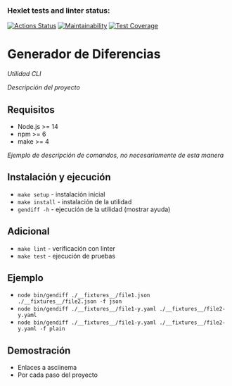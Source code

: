 ### Hexlet tests and linter status:

[![Actions Status](https://github.com/iPoolito/frontend-project-103/actions/workflows/hexlet-check.yml/badge.svg)](https://github.com/iPoolito/frontend-project-103/actions)
[![Maintainability](https://api.codeclimate.com/v1/badges/a39883c0e13e4ca0c611/maintainability)](https://codeclimate.com/github/iPoolito/frontend-project-103/maintainability)
[![Test Coverage](https://api.codeclimate.com/v1/badges/a39883c0e13e4ca0c611/test_coverage)](https://codeclimate.com/github/iPoolito/frontend-project-103/test_coverage)

# Generador de Diferencias

_Utilidad CLI_

_Descripción del proyecto_

## Requisitos

- Node.js >= 14
- npm >= 6
- make >= 4

_Ejemplo de descripción de comandos, no necesariamente de esta manera_

## Instalación y ejecución

- `make setup` - instalación inicial
- `make install` - instalación de la utilidad
- `gendiff -h` - ejecución de la utilidad (mostrar ayuda)

## Adicional

- `make lint` - verificación con linter
- `make test` - ejecución de pruebas

## Ejemplo

- `node bin/gendiff ./__fixtures__/file1.json ./__fixtures__/file2.json -f json`
- `node bin/gendiff ./__fixtures__/file1-y.yaml ./__fixtures__/file2-y.yaml `
- `node bin/gendiff ./__fixtures__/file1-y.yaml ./__fixtures__/file2-y.yaml -f plain  `

## Demostración

- Enlaces a asciinema
- Por cada paso del proyecto
